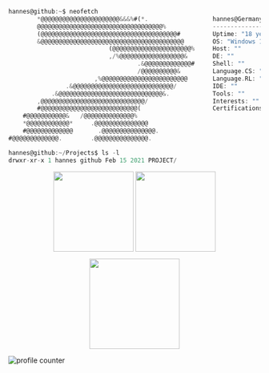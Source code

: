 ```Dart
hannes@github:~$ neofetch         
        *@@@@@@@@@@@@@@@@@@@@@@&&&%#(*.                  hannes@Germany       
        @@@@@@@@@@@@@@@@@@@@@@@@@@@@@@@@@@@%             --------------       
        (@@@@@@@@@@@@@@@@@@@@@@@@@@@@@@@@@@@@@@#         Uptime: "18 years"        
        &@@@@@@@@@@@@@@@@@@@@@@@@@@@@@@@@@@@@@@@@        OS: "Windows 10/11"        
                            (@@@@@@@@@@@@@@@@@@@@@@%     Host: ""          
                            ,/%@@@@@@@@@@@@@@@@@@&       DE: ""        
                                    .&@@@@@@@@@@@@@#     Shell: ""          
                                    /@@@@@@@@@@&         Language.CS: "Java"       
                        ,%@@@@@@@@@@@@@@@@@@@@@@@@       Language.RL: "German, English"          
                .&@@@@@@@@@@@@@@@@@@@@@@@@@@@@/          IDE: ""        
            .&@@@@@@@@@@@@@@@@@@@@@@@@@@@@@&.            Tools: ""        
        ,@@@@@@@@@@@@@@@@@@@@@@@@@@@@@/                  Interests: ""       
        #@@@@@@@@@@@@@@@@@@@@@@@@@@@(                    Certifications: ""         
    #@@@@@@@@@@@&   /@@@@@@@@@@@@@@%                            
    *@@@@@@@@@@@@*     .@@@@@@@@@@@@@@@                           
    #@@@@@@@@@@@@@       .@@@@@@@@@@@@@@@.                         
#@@@@@@@@@@@@@.        .@@@@@@@@@@@@@@@.                        
```

```dart
hannes@github:~/Projects$ ls -l
drwxr-xr-x 1 hannes github Feb 15 2021 PROJECT/
```

<p align="center"><img height="160em" src="https://github-readme-stats.vercel.app/api/top-langs/?username=RRNX&langs_count=3&layout=compact&hide_border=true&theme=tokyonight" alt="" align = "center"/>
<img height="160em" src="https://github-readme-stats.vercel.app/api?username=RRNX&count_private=true&show_icons=true&hide_border=true&theme=tokyonight" alt="" align = "center"/></p>

<p align="center"><img height="180em" src="https://github-profile-summary-cards.vercel.app/api/cards/profile-details?username=RRNX&theme=github_dark" alt="" align = "center"/></p>

![profile counter](https://komarev.com/ghpvc/?username=RRNX)
